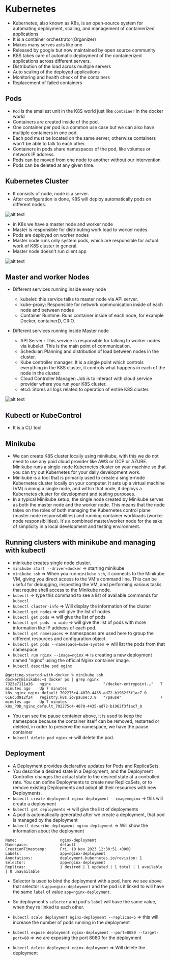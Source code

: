 # Kubernetes

- Kubernetes, also known as K8s, is an open-source system for automating deployment, scaling, and management of containerized applications
- It is a container orchestrator(Organizer)
- Makes many serves acts like one
- Released by google but now maintained by open source community
- K8S takes care of automatic deployment of the containerized applications across different servers.
- Distribution of the load across multiple servers
- Auto scaling of the deployed applications
- Monitoring and health check of the containers
- Replacement of failed containers

## Pods

- `Pod` is the smallest unit in the K8S world just like `container` in the docker world
- Containers are created inside of the pod.
- One container per pod is a common use case but we can also have multiple containers in one pod.
- Each pod must be located on the same server, otherwise containers won't be able to talk to each other.
- Containers in pods share namespaces of the pod, like volumes or network IP address.
- Pods can be moved from one node to another without our intervention
- Pods can be deleted at any given time.

## Kubernetes Cluster

- It consists of node, node is a server.
- After configuration is done, K8S will deploy automatically pods on different nodes.

![alt text](../images/cluster.png)

- in K8s we have a master node and worker node
- Master is responsible for distributing work load to worker nodes.
- Pods are deployed on worker nodes
- Master node runs only system pods, which are responsible for actual work of K8S cluster in general.
- Master node doesn't run client app

![alt text](../images/master_node.png)

## Master and worker Nodes

- Different services running inside every node

  - kubelet: this service talks to master node via API server.
  - kube-proxy: Responsible for network communication inside of each node and between nodes
  - Container Runtime: Runs container inside of each node, for example Docker, containerD, CRIO.

- Different services running inside Master node
  - API Server : This service is responsible for talking to worker nodes via kubelet. This is the main point of communication.
  - Schedular: Planning and distribution of load between nodes in the cluster.
  - Kube controller manager: It is a single point which controls everything in the K8S cluster, it controls what happens in each of the node in the cluster.
  - Cloud Controller Manager: Job is to interact with cloud service provider where you run your K8S cluster.
  - etcd: Stores all logs related to operation of entire K8S cluster.

![alt text](../images/node_services.png)

## Kubectl or KubeControl

- It is a CLI tool

## Minikube

- We can create K8S cluster locally using minikube, with this we do not need to use any paid cloud provider like AWS or GCP or AZURE. Minikube runs a single-node Kubernetes cluster on your machine so that you can try out Kubernetes for your daily development work.
- Minikube is a tool that is primarily used to create a single-node Kubernetes cluster locally on your computer. It sets up a virtual machine (VM) running a single node, and within that node, it deploys a Kubernetes cluster for development and testing purposes.
- In a typical Minikube setup, the single node created by Minikube serves as both the master node and the worker node. This means that the node takes on the roles of both managing the Kubernetes control plane (master node responsibilities) and running container workloads (worker node responsibilities). It's a combined master/worker node for the sake of simplicity in a local development and testing environment.

## Running clusters with minikube and managing with kubectl

- minikube creates single node cluster.
- `minikube start --driver=docker` => starting minikube
- `minikube ssh` => When you run `minikube ssh`, it connects to the Minikube VM, giving you direct access to the VM's command line. This can be useful for debugging, inspecting the VM, and performing various tasks that require shell access to the Minikube node.
- `kubectl` => type this command to see a list of available commands for `kubectl`
- `kubectl cluster-info` => Will display the information of the cluster
- `kubectl get nodes` => will give the list of nodes
- `kubectl get pods` => will give the list of pods
- `kubectl get pods -o wide` => will give the list of pods with more information like IP address of each pod.
- `kubectl get namespaces` => namespaces are used here to group the different resources and configuration object.
- `kubectl get pods --namespace=kube-system` => will list the pods from that namespace
- `kubectl run nginx --image=nginx` => is creating a new deployment named "nginx" using the official Nginx container image.
- `kubectl describe pod nginx`

```
@getting-started-with-docker % minikube ssh
docker@minikube:~$ docker ps | grep nginx
7323e7111a36   nginx                       "/docker-entrypoint.…"   7 minutes ago    Up 7 minutes              k8s_nginx_nginx_default_702275c4-4070-4435-ad72-b1962f3f1ac7_0
616c5d912f24   registry.k8s.io/pause:3.9   "/pause"                 7 minutes ago    Up 7 minutes              k8s_POD_nginx_default_702275c4-4070-4435-ad72-b1962f3f1ac7_0
```

- You can see the pause container above, it is used to keep the namespace because the container itself can be removed, restarted or deleted, in order to preserve the namespace, we have the pause container
- `kubectl delete pod nginx` => will delete the pod.

## Deployment

- A Deployment provides declarative updates for Pods and ReplicaSets.
- You describe a desired state in a Deployment, and the Deployment Controller changes the actual state to the desired state at a controlled rate. You can define Deployments to create new ReplicaSets, or to remove existing Deployments and adopt all their resources with new Deployments.
- `kubectl create deployment nginx-deployment --image=nginx` => this will create a deployment
- `kubectl get deployments` => will give the list of deployments
- A pod is automatically generated after we create a deployment, that pod is managed by the deployment
- `kubectl describe deployment nginx-deployment` => Will show the information about the deployment

```
Name:                   nginx-deployment
Namespace:              default
CreationTimestamp:      Fri, 10 Nov 2023 12:30:51 +0000
Labels:                 app=nginx-deployment
Annotations:            deployment.kubernetes.io/revision: 1
Selector:               app=nginx-deployment
Replicas:               1 desired | 1 updated | 1 total | 1 available | 0 unavailable
```

- Selector is used to bind the deployment with a pod, here we see above that selector is `app=nginx-deployment` and the pod is it linked to will have the same `label` of value `app=nginx-deployment`.
- So deployment's `selector` and pod's `label` will have the same value, when they re linked to each other.

- `kubectl scale deployment nginx-deployment --replicas=5` => this will increase the number of pods running in the deployment
- `kubectl expose deployment nginx-deployment --port=8080 --target-port=80` => we are exposing the port 8080 for the deployment
- `kubectl delete deployment nginx-deployment` => Will delete the deployment